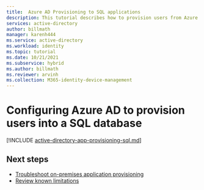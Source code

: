 ```yaml
---
title:  Azure AD Provisioning to SQL applications
description: This tutorial describes how to provision users from Azure AD into a SQL database.
services: active-directory
author: billmath
manager: karenh444
ms.service: active-directory
ms.workload: identity
ms.topic: tutorial
ms.date: 10/21/2021
ms.subservice: hybrid
ms.author: billmath
ms.reviewer: arvinh
ms.collection: M365-identity-device-management
---
```




# Configuring Azure AD to provision users into a SQL database

[!INCLUDE [active-directory-app-provisioning-sql.md](../../../includes/active-directory-app-provisioning-sql.md)]


## Next steps

- [Troubleshoot on-premises application provisioning](on-premises-ecma-troubleshoot.md)
- [Review known limitations](known-issues.md)

